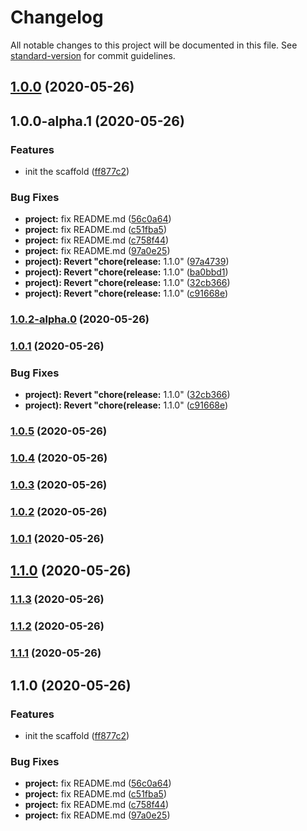 # Changelog

All notable changes to this project will be documented in this file. See [standard-version](https://github.com/conventional-changelog/standard-version) for commit guidelines.

## [1.0.0](https://code.mlamp.cn///compare/v1.0.0-alpha.1...v1.0.0) (2020-05-26)

## 1.0.0-alpha.1 (2020-05-26)


### Features

* init the scaffold ([ff877c2](https://code.mlamp.cn///commit/ff877c29fa33559decdf189469e7f0024a21f7d0))


### Bug Fixes

* **project:** fix README.md ([56c0a64](https://code.mlamp.cn///commit/56c0a6425443b29cf1cc49747caaf914453a814e))
* **project:** fix README.md ([c51fba5](https://code.mlamp.cn///commit/c51fba521ab8ec84fd7046b458c7bd418fbb4517))
* **project:** fix README.md ([c758f44](https://code.mlamp.cn///commit/c758f44d0b70f447c096d32aee8e5b22bc495be7))
* **project:** fix README.md ([97a0e25](https://code.mlamp.cn///commit/97a0e2506a627a247ffe3367bbb09ffe5240bbaa))
* **project): Revert "chore(release:** 1.1.0" ([97a4739](https://code.mlamp.cn///commit/97a47399742b12fa44f3a1bbee77982b3dc6dcb5))
* **project): Revert "chore(release:** 1.1.0" ([ba0bbd1](https://code.mlamp.cn///commit/ba0bbd1a46c0afe7a7c41dea5287e805ec5f45d9))
* **project): Revert "chore(release:** 1.1.0" ([32cb366](https://code.mlamp.cn///commit/32cb366a55cce1f46a620f267504021d439f8f2b))
* **project): Revert "chore(release:** 1.1.0" ([c91668e](https://code.mlamp.cn///commit/c91668ebf6a3ad9545daf9a74069d1c17cc4a2ca))

### [1.0.2-alpha.0](https://code.mlamp.cn///compare/v1.0.1...v1.0.2-alpha.0) (2020-05-26)

### [1.0.1](https://code.mlamp.cn///compare/v1.0.5...v1.0.1) (2020-05-26)


### Bug Fixes

* **project): Revert "chore(release:** 1.1.0" ([32cb366](https://code.mlamp.cn///commit/32cb366a55cce1f46a620f267504021d439f8f2b))
* **project): Revert "chore(release:** 1.1.0" ([c91668e](https://code.mlamp.cn///commit/c91668ebf6a3ad9545daf9a74069d1c17cc4a2ca))

### [1.0.5](https://code.mlamp.cn///compare/v1.0.4...v1.0.5) (2020-05-26)

### [1.0.4](https://code.mlamp.cn///compare/v1.1.4-alpha.0...v1.0.4) (2020-05-26)

### [1.0.3](https://code.mlamp.cn///compare/v1.1.4-alpha.0...v1.0.3) (2020-05-26)

### [1.0.2](https://code.mlamp.cn///compare/v1.1.4-alpha.0...v1.0.2) (2020-05-26)

### [1.0.1](https://code.mlamp.cn///compare/v1.1.4-alpha.0...v1.0.1) (2020-05-26)

## [1.1.0](https://code.mlamp.cn///compare/v1.1.4-alpha.0...v1.1.0) (2020-05-26)

### [1.1.3](https://code.mlamp.cn///compare/v1.1.2...v1.1.3) (2020-05-26)

### [1.1.2](https://code.mlamp.cn///compare/v1.1.1...v1.1.2) (2020-05-26)

### [1.1.1](https://code.mlamp.cn///compare/v1.1.0...v1.1.1) (2020-05-26)

## 1.1.0 (2020-05-26)


### Features

* init the scaffold ([ff877c2](https://code.mlamp.cn///commit/ff877c29fa33559decdf189469e7f0024a21f7d0))


### Bug Fixes

* **project:** fix README.md ([56c0a64](https://code.mlamp.cn///commit/56c0a6425443b29cf1cc49747caaf914453a814e))
* **project:** fix README.md ([c51fba5](https://code.mlamp.cn///commit/c51fba521ab8ec84fd7046b458c7bd418fbb4517))
* **project:** fix README.md ([c758f44](https://code.mlamp.cn///commit/c758f44d0b70f447c096d32aee8e5b22bc495be7))
* **project:** fix README.md ([97a0e25](https://code.mlamp.cn///commit/97a0e2506a627a247ffe3367bbb09ffe5240bbaa))
